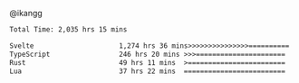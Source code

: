 @ikangg
<!--START_SECTION:waka-->

```txt
Total Time: 2,035 hrs 15 mins

Svelte                     1,274 hrs 36 mins>>>>>>>>>>>>>>>==========   61.52 %
TypeScript                 246 hrs 20 mins >>>======================   11.89 %
Rust                       49 hrs 11 mins  >========================   02.37 %
Lua                        37 hrs 22 mins  =========================   01.80 %
```

<!--END_SECTION:waka-->
